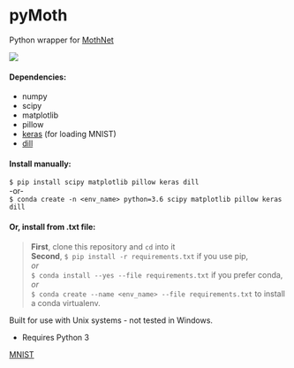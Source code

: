 # pyMoth
Python wrapper for [MothNet](https://github.com/charlesDelahunt/PuttingABugInML)

<img src='https://upload.wikimedia.org/wikipedia/commons/thumb/b/ba/Manduca_brasiliensis_MHNT_CUT_2010_0_12_Boca_de_Mato%2C_Cochoeiras_de_Macacu%2C_rio_de_Janeiro_blanc.jpg/320px-Manduca_brasiliensis_MHNT_CUT_2010_0_12_Boca_de_Mato%2C_Cochoeiras_de_Macacu%2C_rio_de_Janeiro_blanc.jpg'>

#### Dependencies:
- numpy
- scipy
- matplotlib
- pillow
- [keras](https://keras.io/) (for loading MNIST)
- [dill](https://pypi.org/project/dill/)

#### Install manually:  
`$ pip install scipy matplotlib pillow keras dill`  
-or-  
`$ conda create -n <env_name> python=3.6 scipy matplotlib pillow keras dill`  

#### Or, install from .txt file:  
> **First**, clone this repository and `cd` into it  
> **Second**, 
> `$ pip install -r requirements.txt` if you use pip,   
> *or*  
> `$ conda install --yes --file requirements.txt` if you prefer conda,  
> *or*  
> `$ conda create --name <env_name> --file requirements.txt` to install a conda virtualenv.  

Built for use with Unix systems - not tested in Windows.
- Requires Python 3

[MNIST](http://yann.lecun.com/exdb/mnist/)